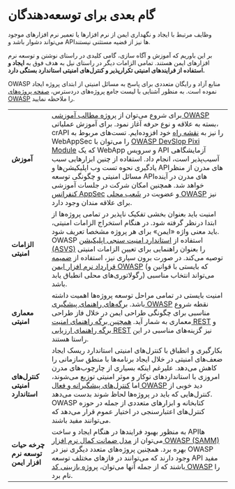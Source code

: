 # گام بعدی برای توسعه‌دهندگان

وظایف مرتبط با ایجاد و نگهداری ایمن از نرم افزارها یا تعمیر نرم افزارهای موجود می‌تواند دشوار باشد و APIها نیز از قضیه مستثنی نیستند. 

بر این باوریم که آموزش و آگاه سازی، گامی کلیدی در راستای نوشتن و توسعه نرم افزارهای ایمن هستند. تمامی الزامات دیگر در راستای نیل به هدف فوق به **ایجاد و استفاده از فرایندهای امنیتی تکرارپذیر و کنترل‌های امنیتی استاندارد بستگی دارد.**

OWASP منابع آزاد و رایگان متعددی برای پاسخ به مسائل امنیتی از ابتدای پروژه ایجاد نموده است. به منظور آشنایی با لیست جامع پروژه‌‌های دردسترس، [صفحه پروژه‌‌های OWASP][1] را ملاحظه نمایید.


| | |
|-|-|
| **آموزش** | برای شروع می‌توان از [پروژه مطالب آموزشی OWASP][2] بسته به علاقه و نوع حرفه آغاز نمود. برای آموزش عملیاتی،  crAPI را نیز به [نقشه راه][3] خود افزوده‌ایم. تست‌‌های مربوط به WebAppSec را می‌توان با [OWASP DevSlop Pixi Module][4]  که یک WebApp و سرویس API آزمایشگاهی آسیب‌پذیر است، انجام داد. استفاده از چنین ابزارهایی سبب یادگیری نحوه تست وب اپلیکیشن‌‌ها و APIهای مدرن از منظر مسائل امنیتی و چگونگی توسعه APIهای مدرن در آینده خواهد شد. همچنین امکان شرکت در جلسات آموزشی [کنفرانس AppSec][5] و عضویت در [شَعب محلی OWASP][6] نیز برای علاقه مندان وجود دارد.|
| **الزامات امنیتی** | امنیت باید بعنوان بخشی تفکیک ناپذیر در تمامی پروژه‌‌ها از ابتدا درنظر گرفته شود. در هنگام استخراج الزامات امنیتی، باید معنی واژه «ایمن» برای هر پروژه مشخصا تعریف شود. OWASP استفاده از [استاندارد امنیت سنجی اپلیکیشن (ASVS)][7] را بعنوان راهنمایی برای تعیین الزامات امنیتی توصیه می‌کند. در صورت برون سپاری نیز، استفاده از [ضمیمه قرارداد نرم افزار ایمن OWASP][8] (که بایستی با قوانین و رگولاتوری‌‌های محلی انطباق یابد) می‌تواند انتخاب مناسبی باشد. |
| **معماری امنیتی** | امنیت بایستی در تمامی مراحل توسعه پروژه‌‌ها اهمیت داشته باشد. [برگه‌‌های راهنمای پیشگیری OWASP][9] نقطه شروع مناسبی برای چگونگی طراحی ایمن در خلال فاز طراحی معماری به شمار آید. [همچنین برگه راهنمای امنیت REST][10] و [برگه راهنمای ارزیابی REST][11] نیز گزینه‌‌های مناسبی در این راستا هستند. |
| **کنترل‌‌های امنیتی استاندارد** | بکارگیری و انطباق با کنترل‌‌های امنیتی استاندارد ریسک ایجاد ضعف‌‌های امنیتی در خلال ایجاد برنامه‌‌ها با منطق سازمانی را کاهش می‌دهد. علیرغم اینکه بسیاری از چارچوب‌های مدرن امروزی با استانداردهای توکار و موثر امنیتی توزیع می‌شوند، اما [کنترل‌‌های پیشگیرانه و فعال OWASP][12] دید خوبی از کنترل‌‌هایی که باید در پروژه‌‌ها لحاظ شوند بدست می‌دهد. OWASP کتابخانه و ابزارهای متعددی از جمله در حوزه کنترل‌‌های اعتبارسنجی در اختیار عموم قرار می‌دهد که می‌توانند مفید باشند.|
| **چرخه حیات توسعه نرم افزار ایمن** | به منظور بهبود فرایندها در هنگام ایجاد و ساخت APIها می‌توان از [مدل ضمانت کمال نرم افزار OWASP  (SAMM)][13] بهره برد. همچنین پروژه‌‌های متعدد دیگری نیز در OWASP وجود دارند که می‌توانند در فازهای مختلف توسعه API مفید باشند که از جمله آنها می‌توان، [پروژه بازبینی کد OWASP][14] را نام برد. |


[1]: https://www.owasp.org/index.php/Category:OWASP_Project
[2]: https://www.owasp.org/index.php/OWASP_Education_Material_Categorized
[3]: https://www.owasp.org/index.php/OWASP_API_Security_Project#tab=Road_Map
[4]: https://devslop.co/Home/Pixi
[5]: https://www.owasp.org/index.php/Category:OWASP_AppSec_Conference
[6]: https://www.owasp.org/index.php/OWASP_Chapter
[7]: https://www.owasp.org/index.php/Category:OWASP_Application_Security_Verification_Standard_Project
[8]: https://www.owasp.org/index.php/OWASP_Secure_Software_Contract_Annex
[9]: https://www.owasp.org/index.php/OWASP_Cheat_Sheet_Series
[10]: https://github.com/OWASP/CheatSheetSeries/blob/master/cheatsheets/REST_Security_Cheat_Sheet.md
[11]: https://github.com/OWASP/CheatSheetSeries/blob/master/cheatsheets/REST_Assessment_Cheat_Sheet.md
[12]: https://www.owasp.org/index.php/OWASP_Proactive_Controls#tab=OWASP_Proactive_Controls_2018
[13]: https://www.owasp.org/index.php/OWASP_SAMM_Project
[14]: https://www.owasp.org/index.php/Category:OWASP_Code_Review_Project
